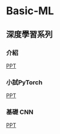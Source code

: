 # Basic-ML

## 深度學習系列

### 介紹

[PPT](https://docs.google.com/presentation/d/1NyUCmcp6f6SyuVo_G-jA4zrz-DvS7Y31Uv2q1PJ9zpQ/edit?usp=sharing)

### 小試PyTorch

[PPT](https://docs.google.com/presentation/d/1M_8lnWd52GstKso_sL1G0nUscWqykzjsCaefquYgEbc/edit?usp=sharing)

### 基礎 CNN

[PPT](https://docs.google.com/presentation/d/1I-3WXkT6QjeBP1_-f0gao9-x5IBTkExFGSz5WMZ7xvQ/edit?usp=sharing)
